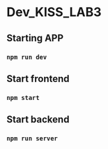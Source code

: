 # Dev_KISS_LAB3

## Starting APP

### `npm run dev`

## Start frontend

### `npm start`

## Start backend

### `npm run server`
